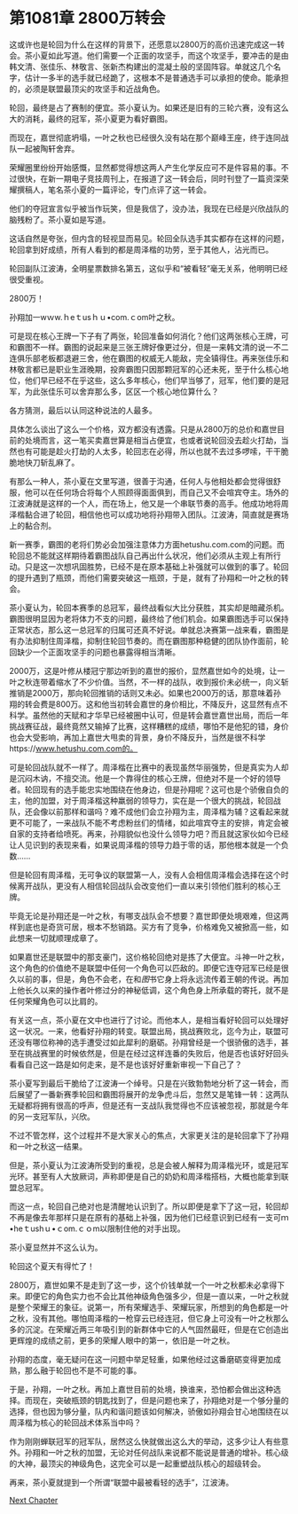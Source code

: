 # 第1081章 2800万转会

这或许也是轮回为什么在这样的背景下，还愿意以2800万的高价迅速完成这一转会。茶小夏如此写道。他们需要一个正面的攻坚手，而这个攻坚手，要冲击的是由韩文清、张佳乐、林敬言、张新杰构建出的混凝土般的坚固阵容。单就这几个名字，估计一多半的选手就已经跪了，这根本不是普通选手可以承担的使命。能承担的，必须是联盟最顶尖的攻坚手和近战角色。

轮回，最终是占了赛制的便宜。茶小夏认为。如果还是旧有的三轮六赛，没有这么大的消耗，最终的冠军，茶小夏更为看好霸图。

而现在，嘉世彻底坍塌，一叶之秋也已经很久没有站在那个巅峰王座，终于连同战队一起被陶轩舍弃。

荣耀圈里纷纷开始感慨，显然都觉得想这两人产生化学反应可不是件容易的事。不过很快，在新一期电子竞技周刊上，在报道了这一转会后，同时刊登了一篇资深荣耀撰稿人，笔名茶小夏的一篇评论，专门点评了这一转会。

他们的夺冠宣言似乎被当作玩笑，但是我信了，没办法，我现在已经是兴欣战队的脑残粉了。茶小夏如是写道。

这话自然是夸张，但内含的轻视显而易见。轮回全队选手其实都存在这样的问题，轮回拿到好成绩，所有人看到的都是周泽楷的功劳，至于其他人，沾光而已。

轮回副队江波涛，全明星票数排名第五，这似乎和“被看轻”毫无关系，他明明已经很受重视。

2800万！

孙翔加一wｗw.ｈeｔusｈｕ•com.ｃom叶之秋。

可是现在核心王牌一下子有了两张，轮回准备如何消化？他们这两张核心王牌，可和霸图不一样。霸图的说起来是三张王牌好像更过分，但是一来韩文清的说一不二连俱乐部老板都退避三舍，他在霸图的权威无人能敌，完全镇得住。再来张佳乐和林敬言都已是职业生涯晚期，投奔霸图只因那颗冠军的心还未死，至于什么核心地位，他们早已经不在乎这些，这么多年核心，他们早当够了，冠军，他们要的是冠军，为此张佳乐可以舍弃那么多，区区一个核心地位算什么？

各方猜测，最后以认同这种说法的人最多。

具体怎么谈出了这么一个价格，双方都没有透露。只是从2800万的总价和嘉世目前的处境而言，这一笔买卖嘉世算是相当占便宜，也或者说轮回没去趁火打劫，当然也有可能是趁火打劫的人太多，轮回志在必得，所以也就不去过多啰嗦，干干脆脆地快刀斩乱麻了。

有那么一种人，茶小夏在文里写道，很善于沟通，任何人与他相处都会觉得很舒服，他可以在任何场合将每个人照顾得面面俱到，而自己又不会喧宾夺主。场外的江波涛就是这样的一个人，而在场上，他又是一个串联节奏的高手。他成功地将周泽楷黏合进了轮回，相信他也可以成功地将孙翔带入团队。江波涛，简直就是赛场上的黏合剂。

新一赛季，霸图的老将们势必会加强注意体力方面hetushu.com.com的问题。而轮回总不能就这样期待着霸图战队自己再出什么状况，他们必须从主观上有所行动。只是这一次想巩固胜势，已经不是在原本基础上补强就可以做到的事了。轮回的提升遇到了瓶颈，而他们需要突破这一瓶颈，于是，就有了孙翔和一叶之秋的转会。

茶小夏认为，轮回本赛季的总冠军，最终战看似大比分获胜，其实却是暗藏杀机。霸图很明显因为老将体力不支的问题，最终给了他们机会。如果霸图选手可以保持正常状态，那么这一总冠军的归属可还真不好说。单就总决赛第一战来看，霸图是有办法抑制住周泽楷，抑制住轮回节奏的。而在霸图那种稳健的团队协作面前，轮回缺少一个正面攻坚手的问题也暴露得相当清晰。

2000万，这是叶修从楼冠宁那边听到的嘉世的报价，显然嘉世如今的处境，让一叶之秋连带着缩水了不少价值。当然，不一样的战队，收到报价未必统一，向义斩推销是2000万，那向轮回推销的话则又未必。如果也2000万的话，那意味着孙翔的转会费是800万。这和他当初转会嘉世的身价相比，不降反升，这显然有点不科学。虽然他的天赋和才华早已经被圈中认可，但是转会嘉世嘉世出局，而后一年挑战赛征战，最终竟然又输掉了比赛，这样糟糕的成绩，哪怕不是他犯的错，身价也会大受影响，再加上嘉世大甩卖的背景，身价不降反升，当然是很不科学https://www.hetushu.com.com的。

可是轮回战队就不一样了。周泽楷在比赛中的表现虽然华丽强势，但是真实为人却是沉闷木讷，不擅交流。他是一个靠得住的核心王牌，但绝对不是一个好的领导者。轮回现有的选手能忠实地围绕在他身边，但是孙翔呢？这可也是个骄傲自负的主，他的加盟，对于周泽楷这种羸弱的领导力，实在是一个很大的挑战，轮回战队，还会像以前那样和谐吗？难不成他们会立孙翔为主，周泽楷为辅？这看起来就更不可能了，一来战队不能不考虑粉丝们的情绪，如此喧宾夺主的安排，肯定会被自家的支持者给喷死。再来，孙翔貌似也没什么领导力吧？而且就这家伙如今已经让人见识到的表现来看，如果说周泽楷的领导力趋于零的话，那他根本就是一个负数……

但是轮回有周泽楷，无可争议的联盟第一人，没有人会相信周泽楷会选择在这个时候离开战队，更没有人相信轮回战队会改变他们一直以来引领他们胜利的核心王牌。

毕竟无论是孙翔还是一叶之秋，有哪支战队会不想要？嘉世即便处境艰难，但这两样到底也是奇货可居，根本不愁销路。买方有了竞争，价格难免又被掀高一些，如此想来一切就顺理成章了。

如果嘉世还是联盟中的那支豪门，这价格轮回绝对是拣了大便宜。斗神一叶之秋，这个角色的价值绝不是联盟中任何一个角色可以匹敌的。即便它连夺冠军已经是很久以前的事，但是，角色不会老，在和*图*书它身上将永远流传着王朝的传说。再加上他长久以来的操作者叶修过分的神秘低调，这个角色身上所承载的寄托，就不是任何荣耀角色可以比肩的。

有关这一点，茶小夏在文中也进行了讨论。而他本人，是相当看好轮回可以处理好这一状况。一来，他看好孙翔的转变。联盟出局，挑战赛败北，迄今为止，联盟可还没有哪位称神的选手遭受过如此犀利的磨砺。孙翔曾经是一个很骄傲的选手，甚至在挑战赛里的时候依然是，但是在经过这样连番的失败后，他是否也该好好回头看看自己这一路是如何走来，是不是也该好好重新审视一下自己了？

茶小夏写到最后干脆给了江波涛一个绰号。只是在兴致勃勃地分析了这一转会，而后展望了一番新赛季轮回和霸图将展开的龙争虎斗后，忽然又是笔锋一转：这两队无疑都将拥有很高的呼声，但是还有一支战队我觉得也不应该被忽视，那就是今年的另一支冠军队，兴欣。

不过不管怎样，这个过程并不是大家关心的焦点，大家更关注的是轮回拿下了孙翔和一叶之秋这一结果。

但是，茶小夏认为江波涛所受到的重视，总是会被人解释为周泽楷光环，或是冠军光环。甚至有人大放厥词，声称即便是自己的奶奶和周泽楷搭档，大概也能拿到联盟总冠军。

而这一点，轮回自己绝对也是清醒地认识到了。所以即便是拿下了这一冠，轮回却不再是像去年那样只是在原有的基础上补强，因为他们已经意识到已经有一支可ｍ•heｔushｕ•ｃom.ｃｏm以限制住他的对手出现。

茶小夏显然并不这么认为。

轮回这个夏天有得忙了！

2800万，嘉世如果不是走到了这一步，这个价钱单就一个一叶之秋都未必拿得下来。即便它的角色实力也不会比其他神级角色强多少，但是一直以来，一叶之秋就是整个荣耀王的象征。说第一，所有荣耀选手、荣耀玩家，所想到的角色都是一叶之秋，没有其他。哪怕周泽楷的一枪穿云已经连冠，但它身上可没有一叶之秋那么多的沉淀。在荣耀近两三年吸引到的新群体中它的人气固然最旺，但是在它创造出更辉煌的成绩之前，更多的荣耀人眼中的第一，依旧是一叶之秋。

孙翔的态度，毫无疑问在这一问题中举足轻重，如果他经过这番磨砺变得更加成熟，那么融于轮回也不是不可能的事。

于是，孙翔，一叶之秋。再加上嘉世目前的处境，换谁来，恐怕都会做出这种选择。而现在，突破瓶颈的钥匙找到了，但是问题也来了，孙翔绝对是一个够分量的选择，但也因为够分量，队内和谐问题该如何解决，骄傲如孙翔会甘心地围绕在以周泽楷为核心的轮回战术体系当中吗？

作为刚刚蝉联冠军的冠军队，居然这么快就做出这么大的举动，这多少让人有些意外。孙翔和一叶之秋的加盟，无论对任何战队来说都不能说是普通的增补。核心级的大神，最顶尖的神级角色，这完全可以是一起重塑战队核心的超级转会。

再来，茶小夏就提到一个所谓“联盟中最被看轻的选手”，江波涛。



[Next Chapter](%E7%AC%AC1082%E7%AB%A0%20%E5%98%89%E4%B8%96%E6%A0%87%E7%AD%BE%E4%BB%AC%E7%9A%84%E8%BD%AC%E4%BC%9A.md)